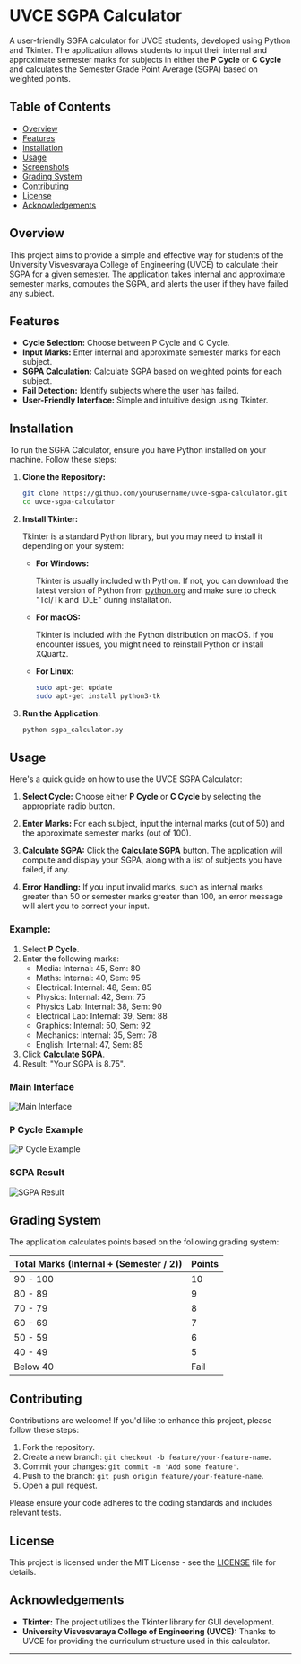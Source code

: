 # UVCE SGPA Calculator

A user-friendly SGPA calculator for UVCE students, developed using Python and Tkinter. The application allows students to input their internal and approximate semester marks for subjects in either the **P Cycle** or **C Cycle** and calculates the Semester Grade Point Average (SGPA) based on weighted points.

## Table of Contents

- [Overview](#overview)
- [Features](#features)
- [Installation](#installation)
- [Usage](#usage)
- [Screenshots](#screenshots)
- [Grading System](#grading-system)
- [Contributing](#contributing)
- [License](#license)
- [Acknowledgements](#acknowledgements)

## Overview

This project aims to provide a simple and effective way for students of the University Visvesvaraya College of Engineering (UVCE) to calculate their SGPA for a given semester. The application takes internal and approximate semester marks, computes the SGPA, and alerts the user if they have failed any subject.

## Features

- **Cycle Selection:** Choose between P Cycle and C Cycle.
- **Input Marks:** Enter internal and approximate semester marks for each subject.
- **SGPA Calculation:** Calculate SGPA based on weighted points for each subject.
- **Fail Detection:** Identify subjects where the user has failed.
- **User-Friendly Interface:** Simple and intuitive design using Tkinter.

## Installation

To run the SGPA Calculator, ensure you have Python installed on your machine. Follow these steps:

1. **Clone the Repository:**

   ```bash
   git clone https://github.com/yourusername/uvce-sgpa-calculator.git
   cd uvce-sgpa-calculator
   ```

2. **Install Tkinter:**

   Tkinter is a standard Python library, but you may need to install it depending on your system:

   - **For Windows:**

     Tkinter is usually included with Python. If not, you can download the latest version of Python from [python.org](https://www.python.org/) and make sure to check "Tcl/Tk and IDLE" during installation.

   - **For macOS:**

     Tkinter is included with the Python distribution on macOS. If you encounter issues, you might need to reinstall Python or install XQuartz.

   - **For Linux:**

     ```bash
     sudo apt-get update
     sudo apt-get install python3-tk
     ```

3. **Run the Application:**

   ```bash
   python sgpa_calculator.py
   ```

## Usage

Here's a quick guide on how to use the UVCE SGPA Calculator:

1. **Select Cycle:** Choose either **P Cycle** or **C Cycle** by selecting the appropriate radio button.

2. **Enter Marks:** For each subject, input the internal marks (out of 50) and the approximate semester marks (out of 100).

3. **Calculate SGPA:** Click the **Calculate SGPA** button. The application will compute and display your SGPA, along with a list of subjects you have failed, if any.

4. **Error Handling:** If you input invalid marks, such as internal marks greater than 50 or semester marks greater than 100, an error message will alert you to correct your input.

### Example:

1. Select **P Cycle**.
2. Enter the following marks:
   - Media: Internal: 45, Sem: 80
   - Maths: Internal: 40, Sem: 95
   - Electrical: Internal: 48, Sem: 85
   - Physics: Internal: 42, Sem: 75
   - Physics Lab: Internal: 38, Sem: 90
   - Electrical Lab: Internal: 39, Sem: 88
   - Graphics: Internal: 50, Sem: 92
   - Mechanics: Internal: 35, Sem: 78
   - English: Internal: 47, Sem: 85
3. Click **Calculate SGPA**.
4. Result: "Your SGPA is 8.75".


### Main Interface

![Main Interface](screenshots/main_interface.png)

### P Cycle Example

![P Cycle Example](screenshots/p_cycle_example.png)

### SGPA Result

![SGPA Result](screenshots/sgpa_result.png)

## Grading System

The application calculates points based on the following grading system:

| Total Marks (Internal + (Semester / 2)) | Points |
|-----------------------------------------|--------|
| 90 - 100                                | 10     |
| 80 - 89                                 | 9      |
| 70 - 79                                 | 8      |
| 60 - 69                                 | 7      |
| 50 - 59                                 | 6      |
| 40 - 49                                 | 5      |
| Below 40                                | Fail   |

## Contributing

Contributions are welcome! If you'd like to enhance this project, please follow these steps:

1. Fork the repository.
2. Create a new branch: `git checkout -b feature/your-feature-name`.
3. Commit your changes: `git commit -m 'Add some feature'`.
4. Push to the branch: `git push origin feature/your-feature-name`.
5. Open a pull request.

Please ensure your code adheres to the coding standards and includes relevant tests.

## License

This project is licensed under the MIT License - see the [LICENSE](LICENSE) file for details.

## Acknowledgements

- **Tkinter:** The project utilizes the Tkinter library for GUI development.
- **University Visvesvaraya College of Engineering (UVCE):** Thanks to UVCE for providing the curriculum structure used in this calculator.

---

